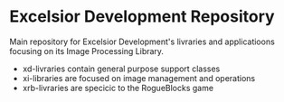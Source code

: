 # Excelsior Development Repository

Main repository for Excelsior Development's livraries and applicatioons focusing on its Image Processing Library.

* xd-livraries contain general purpose support classes
* xi-libraries are focused on image management and operations
* xrb-livraries are specicic to the RogueBlocks game


